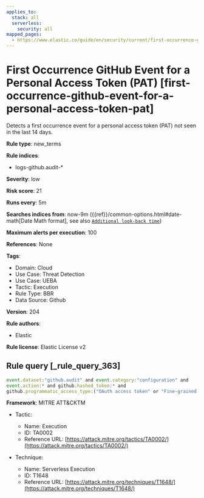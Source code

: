 ```yaml
---
applies_to:
  stack: all
  serverless:
    security: all
mapped_pages:
  - https://www.elastic.co/guide/en/security/current/first-occurrence-github-event-for-a-personal-access-token-pat.html
---
```


# First Occurrence GitHub Event for a Personal Access Token (PAT) [first-occurrence-github-event-for-a-personal-access-token-pat]

Detects a first occurrence event for a personal access token (PAT) not seen in the last 14 days.

**Rule type**: new_terms

**Rule indices**:

* logs-github.audit-*

**Severity**: low

**Risk score**: 21

**Runs every**: 5m

**Searches indices from**: now-9m ({{ref}}/common-options.html#date-math[Date Math format], see also [`Additional look-back time`](docs-content://solutions/security/detect-and-alert/create-detection-rule.md#rule-schedule))

**Maximum alerts per execution**: 100

**References**: None

**Tags**:

* Domain: Cloud
* Use Case: Threat Detection
* Use Case: UEBA
* Tactic: Execution
* Rule Type: BBR
* Data Source: Github

**Version**: 204

**Rule authors**:

* Elastic

**Rule license**: Elastic License v2

## Rule query [_rule_query_363]

```js
event.dataset:"github.audit" and event.category:"configuration" and
event.action:* and github.hashed_token:* and
github.programmatic_access_type:("OAuth access token" or "Fine-grained personal access token")
```

**Framework**: MITRE ATT&CKTM

* Tactic:

    * Name: Execution
    * ID: TA0002
    * Reference URL: [https://attack.mitre.org/tactics/TA0002/](https://attack.mitre.org/tactics/TA0002/)

* Technique:

    * Name: Serverless Execution
    * ID: T1648
    * Reference URL: [https://attack.mitre.org/techniques/T1648/](https://attack.mitre.org/techniques/T1648/)



